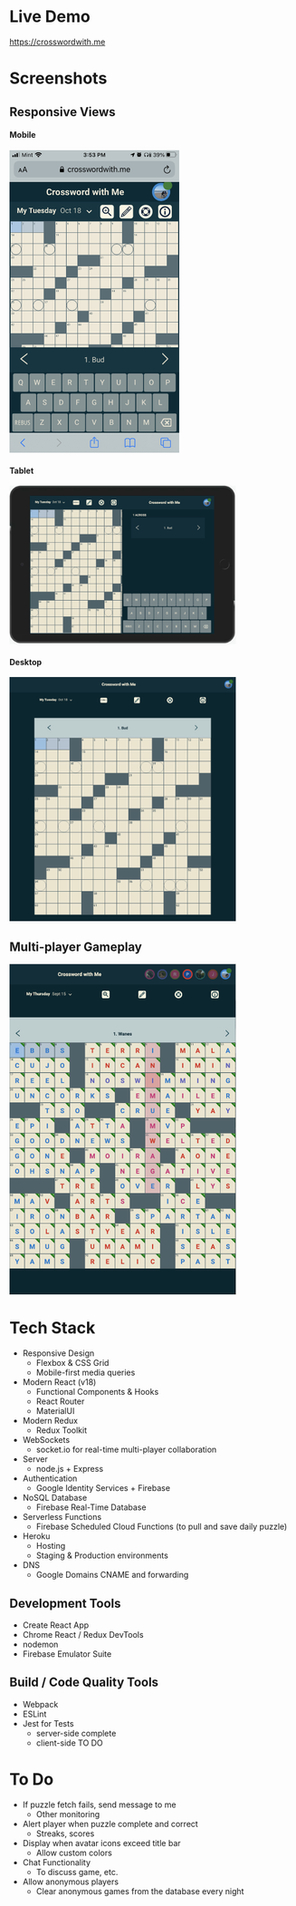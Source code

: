 # Live Demo

https://crosswordwith.me

# Screenshots 

## Responsive Views
#### Mobile
<img alt="mobile-view" src="./images/mobile.jpeg" width="300">

#### Tablet
<img alt="tablet-view" src="./images/tablet.png" width="400">

#### Desktop
<img alt="desktop-view" src="./images/desktop.png" width="400">

## Multi-player Gameplay
<img alt="multiplayer-view" src="./images/multiplayer.png" width="400">


# Tech Stack

* Responsive Design
  * Flexbox & CSS Grid
  * Mobile-first media queries
* Modern React (v18)
  * Functional Components & Hooks
  * React Router
  * MaterialUI 
* Modern Redux
  * Redux Toolkit
* WebSockets
  * socket.io for real-time multi-player collaboration
* Server
  * node.js + Express
* Authentication
  * Google Identity Services + Firebase
* NoSQL Database
  * Firebase Real-Time Database
* Serverless Functions
  * Firebase Scheduled Cloud Functions (to pull and save daily puzzle)
* Heroku  
  * Hosting
  * Staging & Production environments
* DNS
  * Google Domains CNAME and forwarding

## Development Tools
* Create React App
* Chrome React / Redux DevTools
* nodemon
* Firebase Emulator Suite

## Build / Code Quality Tools
* Webpack
* ESLint
* Jest for Tests
  * server-side complete
  * client-side TO DO
  
# To Do 
* If puzzle fetch fails, send message to me
  * Other monitoring
* Alert player when puzzle complete and correct
  * Streaks, scores
* Display when avatar icons exceed title bar
  * Allow custom colors
* Chat Functionality
  * To discuss game, etc. 
* Allow anonymous players
  * Clear anonymous games from the database every night








